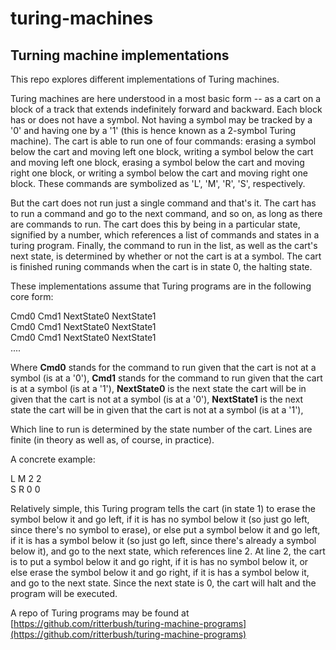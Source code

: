 # turing-machines
## Turning machine implementations

This repo explores different implementations of Turing machines.

Turing machines are here understood in a most basic form -- as a cart on a block of a track that extends indefinitely forward and backward. Each block has or does not have a symbol. Not having a symbol may be tracked by a '0' and having one by a '1' (this is hence known as a 2-symbol Turing machine). The cart is able to run one of four commands: erasing a symbol below the cart and moving left one block, writing a symbol below the cart and moving left one block, erasing a symbol below the cart and moving right one block, or writing a symbol below the cart and moving right one block. These commands are symbolized as 'L', 'M', 'R', 'S', respectively.

But the cart does not run just a single command and that's it. The cart has to run a command and go to the next command, and so on, as long as there are commands to run. The cart does this by being in a particular state, signified by a number, which references a list of commands and states in a turing program. Finally, the command to run in the list, as well as the cart's next state, is determined by whether or not the cart is at a symbol. The cart is finished runing commands when the cart is in state 0, the halting state.

These implementations assume that Turing programs are in the following core form:

Cmd0 Cmd1 NextState0 NextState1\
Cmd0 Cmd1 NextState0 NextState1\
Cmd0 Cmd1 NextState0 NextState1\
....

Where **Cmd0** stands for the command to run given that the cart is not at a symbol (is at a '0'),
      **Cmd1** stands for the command to run given that the cart is at a symbol (is at a '1'),
      **NextState0** is the next state the cart will be in given that the cart is not at a symbol (is at a '0'),
      **NextState1** is the next state the cart will be in given that the cart is not at a symbol (is at a '1'),

Which line to run is determined by the state number of the cart. Lines are finite (in theory as well as, of course, in practice).

A concrete example:

L M 2 2\
S R 0 0

Relatively simple, this Turing program tells the cart (in state 1) to erase the symbol below it and go left, if it is has no symbol below it (so just go left, since there's no symbol to erase), or else put a symbol below it and go left, if it is has a symbol below it (so just go left, since there's already a symbol below it), and go to the next state, which references line 2. At line 2, the cart is to put a symbol below it and go right, if it is has no symbol below it, or else erase the symbol below it and go right, if it is has a symbol below it, and go to the next state. Since the next state is 0, the cart will halt and the program will be executed.

A repo of Turing programs may be found at [https://github.com/ritterbush/turing-machine-programs](https://github.com/ritterbush/turing-machine-programs)
